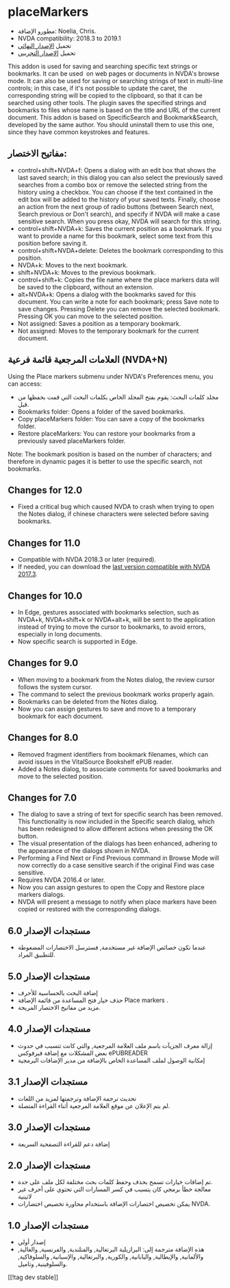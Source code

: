 # placeMarkers #

* مطورو الإضافة: Noelia, Chris.
* NVDA compatibility: 2018.3 to 2019.1
* تحميل [الإصدار النهائي][1]
* تحميل [الإصدار التجريبي][2]

This addon is used for saving and searching specific text strings or
bookmarks. It can be used  on web pages or documents in NVDA's browse
mode. It can also be used for saving or searching strings of text in
multi-line controls; in this case, if it's not possible to update the caret,
the corresponding string will be copied to the clipboard, so that it can be
searched using other tools.  The plugin saves the specified strings and
bookmarks to files whose name is based on the title and URL of the current
document.  This addon is based on SpecificSearch and Bookmark&Search,
developed by the same author. You should uninstall them to use this one,
since they have common keystrokes and features.

## مفاتيح الاختصار: ##

*	control+shift+NVDA+f: Opens a dialog with an edit box that shows the last
  saved search; in this dialog you can also select the previously saved
  searches from a combo box or remove the selected string from the history
  using a checkbox. You can choose if the text contained in the edit box
  will be added to the history of your saved texts. Finally, choose an
  action from the next group of radio buttons (between Search next, Search
  previous or Don't search), and specify if NVDA will make a case sensitive
  search. When you press okay, NVDA will search for this string.
*	control+shift+NVDA+k: Saves the current position as a bookmark. If you
  want to provide a name for this bookmark, select some text from this
  position before saving it.
*	control+shift+NVDA+delete: Deletes the bookmark corresponding to this
  position.
*	NVDA+k: Moves to the next bookmark.
*	shift+NVDA+k: Moves to the previous bookmark.
*	control+shift+k: Copies the file name where the place markers data will be
  saved to the clipboard, without an extension.
*	alt+NVDA+k: Opens a dialog with the bookmarks saved for this document. You
  can write a note for each bookmark; press Save note to save
  changes. Pressing Delete you can remove the selected bookmark. Pressing OK
  you can move to the selected position.
*	Not assigned: Saves a position as a temporary bookmark.
*	Not assigned: Moves to the temporary bookmark for the current document.


## العلامات المرجعية قائمة فرعية (NVDA+N) ##

Using the Place markers submenu under NVDA's Preferences menu, you can
access:

*	مجلد كلمات البحث: يقوم بفتح المجلد الخاص بكلمات البحث التي قمت بحفظها من
  قبل.
*	Bookmarks folder: Opens a folder of the saved bookmarks.
*	Copy placeMarkers folder: You can save a copy of the bookmarks folder.
*	Restore placeMarkers: You can restore your bookmarks from a previously
  saved placeMarkers folder.

Note: The bookmark position is based on the number of characters; and
therefore in dynamic pages it is better to use the specific search, not
bookmarks.

## Changes for 12.0 ##
*	Fixed a critical bug which caused NVDA to crash when trying to open the
  Notes dialog, if chinese characters were selected before saving bookmarks.

## Changes for 11.0 ##
*	Compatible with NVDA 2018.3 or later (required).
*	If needed, you can download the [last version compatible with NVDA
  2017.3][3].

## Changes for 10.0 ##
*	In Edge, gestures associated with bookmarks selection, such as NVDA+k,
  NVDA+shift+k or NVDA+alt+k, will be sent to the application instead of
  trying to move the cursor to bookmarks, to avoid errors, especially in
  long documents.
*	Now specific search is supported in Edge.

## Changes for 9.0
*	When moving to a bookmark from the Notes dialog, the review cursor follows
  the system cursor.
*	The command to select the previous bookmark works properly again.
*	Bookmarks can be deleted from the Notes dialog.
*	Now you can assign gestures to save and move to a temporary bookmark for
  each document.

## Changes for 8.0 ##
*	Removed fragment identifiers from bookmark filenames, which can avoid
  issues in the VitalSource Bookshelf ePUB reader.
*	Added a Notes dialog, to associate comments for saved bookmarks and move
  to the selected position.

## Changes for 7.0 ##
*	The dialog to save a string of text for specific search has been
  removed. This functionality is now included in the Specific search dialog,
  which has been redesigned to allow different actions when pressing the OK
  button.
*	The visual presentation of the dialogs has been enhanced, adhering to the
  appearance of the dialogs shown in NVDA.
*	Performing a Find Next or Find Previous command in Browse Mode will now
  correctly do a case sensitive search if the original Find was case
  sensitive.
*	Requires NVDA 2016.4 or later.
*	Now you can assign gestures to open the Copy and Restore place markers
  dialogs.
*	NVDA will present a message to notify when place markers have been copied
  or restored with the corresponding dialogs.

## مستجدات الإصدار 6.0 ##
* عندما تكون خصائص الإضافة غير مستخدمة, فسترسل الاختصارات المضغوطة للتطبيق
  المراد.

## مستجدات الإصدار 5.0 ##
* إضافة البحث بالحساسية للأحرف
* حذف خيار فتح المساعدة من قائمة الإضافة Place markers .
* مزيد من مفاتيح الاختصار المريحة.

## مستجدات الإصدار 4.0 ##
* إزالة معرف الجزيآت باسم ملف العلامة المرجعية, والتي كانت تتسبب في حدوث بعض
  المشكلات مع إضافة فيرفوكس ePUBREADER
* إمكانية الوصول لملف المساعدة الخاص بالإضافة من مدير الإضافات البرمجية

## مستجدات الإصدار 3.1 ##
* تحديث ترجمة الإضافة وترجمتها لمزيد من اللغات
* لم يتم الإعلان عن موقع العلامة المرجعية أثناء القراءة المتصلة.

## مستجدات الإصدار 3.0 ##
* إضافة دعم للقراءة التصفحية السريعة

## مستجدات الإصدار 2.0 ##
* تم إضافات خيارات تسمح بحذف وحفظ كلمات بحث مختلفة لكل ملف على حدة.
* معالجة خطأ برمجي كان يتسبب في كسر المسارات التي تحتوي على أحرف غير لاتينية
* يمكن تخصيص اختصارات الإضافة باستخدام محاورة تخصيص اختصارات NVDA.

## مستجدات الإصدار 1.0 ##
* إصدار أولي
* هذه الإضافة مترجمة إلى: البرازيلية البرتغالية, والفنلندية, والفرنسية,
  والغالية, والألمانية, والإيطالية, واليابانية, والكورية, والبرتغالية,
  والإسبانية, والسلوفاكية, والسلوفينية, وتاميل.

[[!tag dev stable]]

[1]: https://addons.nvda-project.org/files/get.php?file=pm

[2]: https://addons.nvda-project.org/files/get.php?file=pm-dev

[3]: https://addons.nvda-project.org/files/get.php?file=pm-o
